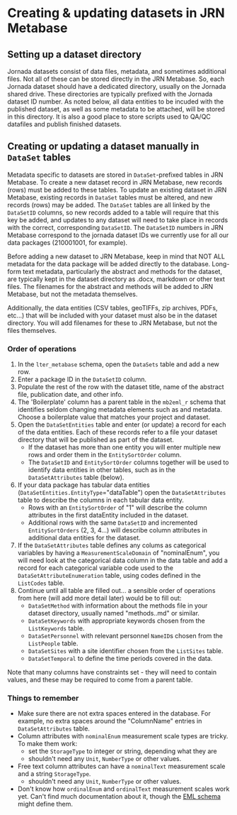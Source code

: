 # Creating & updating datasets in JRN Metabase

## Setting up a dataset directory

Jornada datasets consist of data files, metadata, and sometimes additional files. Not all of these can be stored directly in the JRN Metabase. So, each Jornada dataset should have a dedicated directory, usually on the Jornada shared drive. These directories are typically prefixed with the Jornada dataset ID number. As noted below, all data entities to be incuded with the published dataset, as well as some metadata to be attached, will be stored in this directory. It is also a good place to store scripts used to QA/QC datafiles and publish finished datasets.

## Creating or updating a dataset manually in `DataSet` tables

Metadata specific to datasets are stored in `DataSet`-prefixed tables in JRN Metabase. To create a new dataset record in JRN Metabase, new records (rows) must be added to these tables. To update an existing dataset in JRN Metabase, existing records in `DataSet` tables must be altered, and new records (rows) may be added. The `DataSet` tables are all linked by the `DataSetID` columns, so new records added to a table will require that this key be added, and updates to any dataset will need to take place in records with the correct, corresponding `DataSetID`. The `DataSetID` numbers in JRN Metabase correspond to the jornada dataset IDs we currently use for all our data packages (210001001, for example).

Before adding a new dataset to JRN Metabase, keep in mind that NOT ALL metadata for the data package will be added directly to the database. Long-form text metadata, particularly the abstract and methods for the dataset, are typically kept in the dataset directory as .docx, markdown or other text files. The filenames for the abstract and methods will be added to JRN Metabase, but not the metadata themselves.

Additionally, the data entities (CSV tables, geoTIFFs, zip archives, PDFs, etc...) that will be included with your dataset must also be in the dataset directory. You will add filenames for these to JRN Metabase, but not the files themselves.

### Order of operations

1. In the `lter_metabase` schema, open the `DataSets` table and add a new row.
2. Enter a package ID in the `DataSetID` column.
3. Populate the rest of the row with the dataset title, name of the abstract file, publication date, and other info.
4. The 'Boilerplate' column has a parent table in the `mb2eml_r` schema that identifies seldom changing metadata elements such as <intellectualRights> and <project> metadata. Choose a boilerplate value that matches your project and dataset.
5. Open the `DataSetEntities` table and enter (or update) a record for each of the data entities. Each of these records refer to a file your dataset directory that will be published as part of the dataset.
    - If the dataset has more than one entity you will enter multiple new rows and order them in the `EntitySortOrder` column. 
    - The `DataSetID` and `EntitySortOrder` columns together will be used to identify data entities in other tables, such as in the `DataSetAttributes` table (below). 
6. If your data package has tabular data entities (`DataSetEntities.EntityType`="dataTable") open the `DataSetAttributes` table to describe the columns in each tabular data entity.
    - Rows with an `EntitySortOrder` of "1" will describe the column attributes in the first dataEntity included in the dataset.
    - Additional rows with the same `DataSetID` and incremented `EntitySortOrders` (2, 3, 4...) will describe column attributes in additional data entities for the dataset.
7. If the `DataSetAttributes` table defines any colums as categorical variables by having a `MeasurementScaleDomain` of "nominalEnum", you will need look at the categorical data column in the data table and add a record for each categorical variable code used to the `DataSetAttributeEnumeration` table, using codes defined in the `ListCodes` table.
8. Continue until all table are filled out... a sensible order of operations from here (will add more detail later) would be to fill out:
    - `DataSetMethod` with information about the methods file in your dataset directory, usually named "methods.<datasetID>.md" or similar.
    - `DataSetKeywords` with appropriate keywords chosen from the `ListKeywords` table.
    - `DataSetPersonnel` with relevant personnel `NameID`s chosen from the `ListPeople` table.
    - `DataSetSites` with a site identifier chosen from the `ListSites` table.
    - `DataSetTemporal` to define the time periods covered in the data.

Note that many columns have constraints set - they will need to contain values, and these may be required to come from a parent table.

### Things to remember

* Make sure there are not extra spaces entered in the database. For example, no extra spaces around the "ColumnName" entries in `DataSetAttributes` table.
* Column attributes with `nominalEnum` measurement scale types are tricky. To make them work:
    - set the `StorageType` to integer or string, depending what they are
    - shouldn't  need any `Unit`, `NumberType` or other values.
* Free text column attributes can have a `nominalText` measurement scale and a string `StorageType`.
    - shouldn't  need any `Unit`, `NumberType` or other values.
* Don't know how `ordinalEnum` and `ordinalText` measurement scales work yet. Can't find much documentation about it, though the [EML schema](https://eml.ecoinformatics.org/eml-schema.html#the-eml-attribute-module---attribute-level-information-within-dataset-entities) might define them.


